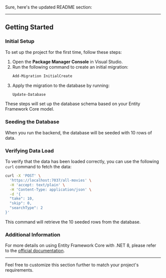 Sure, here's the updated README section:

---

## Getting Started

### Initial Setup

To set up the project for the first time, follow these steps:

1. Open the **Package Manager Console** in Visual Studio.
2. Run the following command to create an initial migration:
   ```sh
   Add-Migration InitialCreate
   ```
3. Apply the migration to the database by running:
   ```sh
   Update-Database
   ```

These steps will set up the database schema based on your Entity Framework Core model.

### Seeding the Database

When you run the backend, the database will be seeded with 10 rows of data. 

### Verifying Data Load

To verify that the data has been loaded correctly, you can use the following `curl` command to fetch the data:

```sh
curl -X 'POST' \
  'https://localhost:7037/all-movies' \
  -H 'accept: text/plain' \
  -H 'Content-Type: application/json' \
  -d '{
  "take": 10,
  "skip": 0,
  "searchType": 2
}'
```

This command will retrieve the 10 seeded rows from the database.

### Additional Information

For more details on using Entity Framework Core with .NET 8, please refer to the [official documentation](https://docs.microsoft.com/en-us/ef/core/).

---

Feel free to customize this section further to match your project's requirements.
